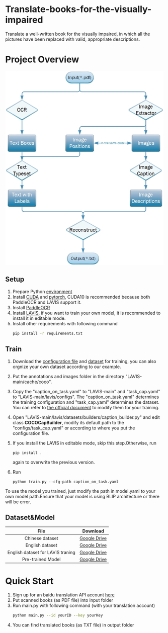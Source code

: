 # Translate-books-for-the-visually-impaired
Translate a well-written book for the visually impaired, in which all the pictures have been replaced with valid, appropriate descriptions.

# Project Overview
![image](https://github.com/HerocatUED/Translate-books-for-the-visually-impaired/blob/mater/overview.jpg)

## Setup

1. Prepare Python [environment](https://github.com/PaddlePaddle/PaddleOCR/blob/release/2.6/doc/doc_ch/environment.md)
2. Install [CUDA](https://docs.nvidia.com/cuda/cuda-installation-guide-microsoft-windows/index.html) and [pytorch](https://pytorch.org/get-started/locally/), CUDA10 is recommended because both PaddleOCR and LAVIS support it.
3. Install [PaddleOCR](https://github.com/PaddlePaddle/PaddleOCR/blob/release/2.6/doc/doc_ch/quickstart.md)
4. Install [LAVIS](https://github.com/salesforce/LAVIS#installation), if you want to train your own model, it is recommended to install it in editable mode.
5. Install other requirements with following command
    ```bash
    pip install -r requirements.txt
    ```


## Train

1. Download the [configuration file](https://drive.google.com/drive/folders/1_R--gXxzAYVg_ORV5RpuVE1A-CuTC8mc?usp=share_link) and [dataset](https://drive.google.com/file/d/105kgWN_Wu0a8CZARBQqU2CpJTkThfMPd/view?usp=share_link) for training, you can also orgnize your own dataset according to our example.
2. Put the annotations and images folder in the directory "LAVIS-main/cache/coco".
3. Copy the "caption_on_task.yaml" to "LAVIS-main" and "task_cap.yaml" to "LAVIS-main/lavis/configs". The "caption_on_task.yaml" determines the training configuration and "task_cap.yaml" determines the dataset. You can refer to [the official document](https://opensource.salesforce.com/LAVIS//latest/tutorial.datasets.html) to modify them for your training.
4. Open "LAVIS-main/lavis/datasets/builders/caption_builder.py" and edit class **COCOCapBuilder**, modify its default path to the "configs/task_cap.yaml" or according to where you put the configuration file.
5. If you install the LAVIS in editable mode, skip this step.Otherwise, run

    ```
    pip install .
    ```
    again to overwrite the previous version.
6. Run
    ```
    python train.py --cfg-path caption_on_task.yaml
    ```

To use the model you trained, just modify the path in model.yaml to your own model path.Ensure that your model is using BLIP architecture or there will be error.

## Dataset&Model
|File|Download|
|:----:|:----:|
|Chinese dataset|[Google Drive](https://drive.google.com/file/d/1t62z4kjycI5qOpchzIjV3A_sWrwKfSw2/view?usp=share_link)|
|English dataset|[Google Drive](https://drive.google.com/file/d/1lpD_I8_KHN-igmWMxRqPGNjigrmlCmHl/view?usp=share_link)|
|English dataset for LAVIS traning|[Google Drive](https://drive.google.com/file/d/105kgWN_Wu0a8CZARBQqU2CpJTkThfMPd/view?usp=share_link)|
|Pre-trained Model|[Google Drive](https://drive.google.com/file/d/1rPU4OLtWhpfIDiYLGngvolWkDN3srDuv/view?usp=share_link)|

# Quick Start

1. Sign up for an baidu translation API account [here](http://fanyi-api.baidu.com/)
2. Put scanned books (as PDF file) into input folder
3. Run main.py with following command (with your translation account)
    ```bash
    python main.py --id yourID --key yourKey
    ```
4. You can find translated books (as TXT file) in output folder 

